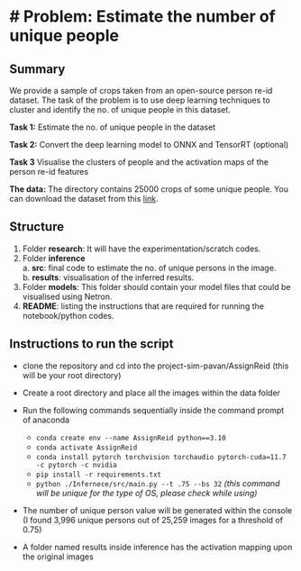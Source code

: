 # # Problem: Estimate the number of unique people


## Summary

We provide a sample of crops taken from an open-source person re-id dataset. The task of the problem is to use deep learning techniques to cluster and identify the no. of unique people in this dataset. 

**Task 1:** Estimate the no. of unique people in the dataset

**Task 2:** Convert the deep learning model to ONNX and TensorRT (optional)

**Task 3** Visualise the clusters of people and the activation maps of the person re-id features

**The data:** The directory contains 25000 crops of some unique people. You can download the dataset from this [link](https://drive.google.com/file/d/109SrSu-muQm1UwuiyYLZI6ps72PHlaZU/view?pli=1).

## Structure
1. Folder **research**: It will have the experimentation/scratch codes. 
2. Folder **inference**  
	a.  **src**: final code to estimate the no. of unique persons in the image.  
	b.  **results**: visualisation of the inferred results.  
3. Folder **models**: This folder should contain your model files that could be visualised using Netron.
4. **README**: listing the instructions that are required for running the notebook/python codes. 


## Instructions to run the script

- clone the repository and cd into the project-sim-pavan/AssignReid (this will be your root directory)
- Create a root directory and place all the images within the data folder
- Run the following commands sequentially inside the command prompt of anaconda
    - `conda create env --name AssignReid python==3.10`
    - `conda activate AssignReid`
    - `conda install pytorch torchvision torchaudio pytorch-cuda=11.7 -c pytorch -c nvidia`
    - `pip install -r requirements.txt`
    - `python ./Infernece/src/main.py --t .75 --bs 32` *(this command will be unique for the type of OS, please check while using)*

- The number of unique person value will be generated within the console (I found 3,996 unique persons out of 25,259 images for a threshold of 0.75)
- A folder named results inside inference has the activation mapping upon the original images
